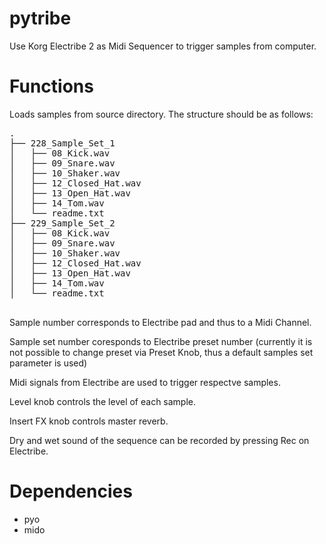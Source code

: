 # pytribe
Use Korg Electribe 2 as Midi Sequencer to trigger samples from computer.

# Functions

Loads samples from source directory. The structure should be as follows:

<pre>
.
├── 228_Sample_Set_1
│   ├── 08_Kick.wav
│   ├── 09_Snare.wav
│   ├── 10_Shaker.wav
│   ├── 12_Closed_Hat.wav
│   ├── 13_Open_Hat.wav
│   ├── 14_Tom.wav
│   └── readme.txt
├── 229_Sample_Set_2
│   ├── 08_Kick.wav
│   ├── 09_Snare.wav
│   ├── 10_Shaker.wav
│   ├── 12_Closed_Hat.wav
│   ├── 13_Open_Hat.wav
│   ├── 14_Tom.wav
│   └── readme.txt

</pre>

Sample number corresponds to Electribe pad and thus to a Midi Channel.

Sample set number coresponds to Electribe preset number (currently it is not possible to change preset via Preset Knob, thus a default samples set parameter is used)

Midi signals from Electribe are used to trigger respectve samples.

Level knob controls the level of each sample.

Insert FX knob controls master reverb.

Dry and wet sound of the sequence can be recorded by pressing Rec on Electribe.

# Dependencies
- pyo
- mido
